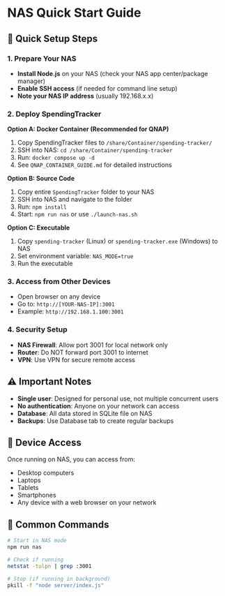 # NAS Quick Start Guide

## 🚀 Quick Setup Steps

### 1. Prepare Your NAS
- **Install Node.js** on your NAS (check your NAS app center/package manager)
- **Enable SSH access** (if needed for command line setup)
- **Note your NAS IP address** (usually 192.168.x.x)

### 2. Deploy SpendingTracker

**Option A: Docker Container (Recommended for QNAP)**
1. Copy SpendingTracker files to `/share/Container/spending-tracker/`
2. SSH into NAS: `cd /share/Container/spending-tracker`
3. Run: `docker compose up -d`
4. See `QNAP_CONTAINER_GUIDE.md` for detailed instructions

**Option B: Source Code**
1. Copy entire `SpendingTracker` folder to your NAS
2. SSH into NAS and navigate to the folder
3. Run: `npm install`
4. Start: `npm run nas` or use `./launch-nas.sh`

**Option C: Executable**
1. Copy `spending-tracker` (Linux) or `spending-tracker.exe` (Windows) to NAS
2. Set environment variable: `NAS_MODE=true`
3. Run the executable

### 3. Access from Other Devices
- Open browser on any device
- Go to: `http://[YOUR-NAS-IP]:3001`
- Example: `http://192.168.1.100:3001`

### 4. Security Setup
- **NAS Firewall**: Allow port 3001 for local network only
- **Router**: Do NOT forward port 3001 to internet
- **VPN**: Use VPN for secure remote access

## ⚠️ Important Notes
- **Single user**: Designed for personal use, not multiple concurrent users
- **No authentication**: Anyone on your network can access
- **Database**: All data stored in SQLite file on NAS
- **Backups**: Use Database tab to create regular backups

## 📱 Device Access
Once running on NAS, you can access from:
- Desktop computers
- Laptops  
- Tablets
- Smartphones
- Any device with a web browser on your network

## 🔧 Common Commands
```bash
# Start in NAS mode
npm run nas

# Check if running
netstat -tulpn | grep :3001

# Stop (if running in background)
pkill -f "node server/index.js"
```
